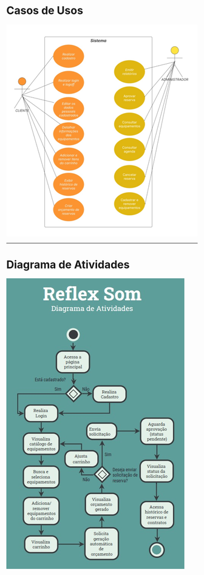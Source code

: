 # Casos de Usos
![Logo](imagens/casouso.jpg)

---
# Diagrama de Atividades
![Logo](imagens/DAtvd.jpeg)